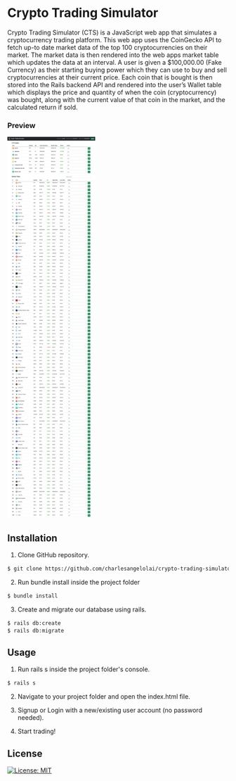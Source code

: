 # Crypto Trading Simulator

Crypto Trading Simulator (CTS) is a JavaScript web app that simulates a cryptocurrency trading platform. This web app uses the CoinGecko API to fetch up-to date market data of the top 100 cryptocurrencies on their market. The market data is then rendered into the web apps market table which updates the data at an interval. A user is given a $100,000.00 (Fake Currency) as their starting buying power which they can use to buy and sell cryptocurrencies at their current price. Each coin that is bought is then stored into the Rails backend API and rendered into the user’s Wallet table which displays the price and quantity of when the coin (cryptocurrency) was bought, along with the current value of that coin in the market, and the calculated return if sold.

### Preview
<img src="crypto-trading-simulator.png" width="200" />

## Installation

1. Clone GitHub repository.

```bash
$ git clone https://github.com/charlesangelolai/crypto-trading-simulator.git
```

2. Run bundle install inside the project folder

```bash
$ bundle install
```

3. Create and migrate our database using rails.

```bash
$ rails db:create
$ rails db:migrate
```

## Usage

1. Run rails s inside the project folder's console.

```bash
$ rails s
```

2. Navigate to your project folder and open the index.html file.

3. Signup or Login with a new/existing user account (no password needed).

4. Start trading!

## License

[![License: MIT](https://img.shields.io/badge/License-MIT-yellow.svg)](https://opensource.org/licenses/MIT)
